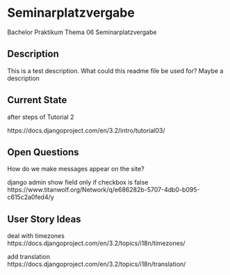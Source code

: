 # Seminarplatzvergabe

Bachelor Praktikum Thema 06 Seminarplatzvergabe

<h2>Description</h2>
This is a test description. What could this readme file be used for?
Maybe a description

<h2>Current State</h2>
<p>after steps of Tutorial 2</p>
https://docs.djangoproject.com/en/3.2/intro/tutorial03/

<h2>Open Questions</h2>
How do we make messages appear on the site?


<p> django admin show field only if checkbox is false
https://www.titanwolf.org/Network/q/e686282b-5707-4db0-b095-c615c2a0fed4/y
</p>
<h2>User Story Ideas</h2>
<p>deal with timezones
https://docs.djangoproject.com/en/3.2/topics/i18n/timezones/
</p>
<p>add translation
https://docs.djangoproject.com/en/3.2/topics/i18n/translation/
</p>
